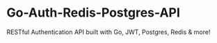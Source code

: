 # Go-Auth-Redis-Postgres-API
RESTful Authentication API built with Go, JWT, Postgres, Redis &amp; more!
